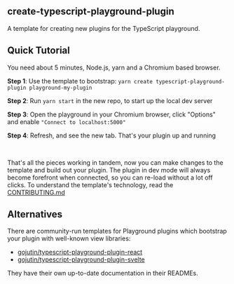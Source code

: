 ## create-typescript-playground-plugin

A template for creating new plugins for the TypeScript playground.

<h2>Quick Tutorial</h2>
<p>You need about 5 minutes, Node.js, yarn and a Chromium based browser.</p>
<p><b>Step 1</b>: Use the template to bootstrap: <code>yarn create typescript-playground-plugin playground-my-plugin</code></p>
<p><b>Step 2</b>: Run <code>yarn start</code> in the new repo, to start up the local dev server</p>
<p><b>Step 3</b>: Open the playground in your Chromium browser, click "Options" and enable <code>"Connect to localhost:5000"</code></p>
<p><b>Step 4</b>: Refresh, and see the new tab. That's your plugin up and running</p>
<p>&nbsp;</p>
<p>That's all the pieces working in tandem, now you can make changes to the template and build out your plugin. The plugin in dev mode will always become forefront when connected, so you can re-load without a lot off clicks. To understand the template's technology, read the <a href='https://github.com/microsoft/TypeScript-Website/blob/v2/packages/create-playground-plugin/template/CONTRIBUTING.md'>CONTRIBUTING.md</a></p>

<h2>Alternatives</h2>
<p>There are community-run templates for Playground plugins which bootstrap your plugin with well-known view libraries:</p>
<ul>
  <li><a href="https://github.com/gojutin/typescript-playground-plugin-react#typescript-playground-plugin-react">gojutin/typescript-playground-plugin-react</a></li>
  <li><a href="https://github.com/gojutin/typescript-playground-plugin-svelte#typescript-playground-plugin-svelte">gojutin/typescript-playground-plugin-svelte</a></li>
</ul>
<p>They have their own up-to-date documentation in their READMEs.</p>
